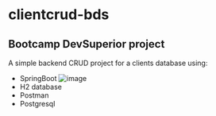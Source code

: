 # clientcrud-bds
##
## Bootcamp DevSuperior project
A simple backend CRUD project for a clients database using:
- SpringBoot ![image](https://user-images.githubusercontent.com/95655712/183316348-6f5f97eb-2298-4544-bb21-d78fb5d35963.png)
- H2 database 
- Postman
- Postgresql

